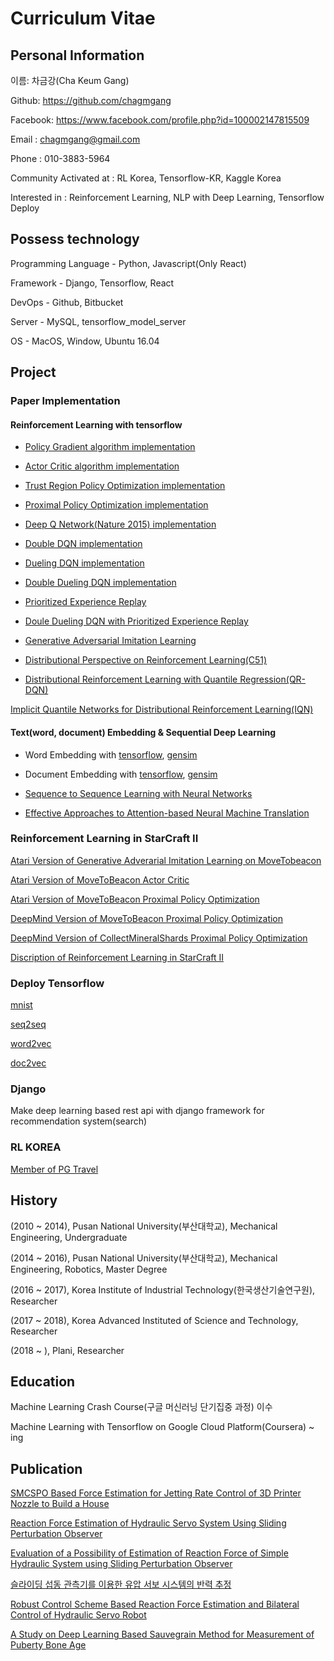 # Curriculum Vitae

## Personal Information

이름: 차금강(Cha Keum Gang)

Github: https://github.com/chagmgang

Facebook: https://www.facebook.com/profile.php?id=100002147815509

Email : chagmgang@gmail.com

Phone : 010-3883-5964

Community Activated at : RL Korea, Tensorflow-KR, Kaggle Korea

Interested in : Reinforcement Learning, NLP with Deep Learning, Tensorflow Deploy

## Possess technology

Programming Language - Python, Javascript(Only React)

Framework - Django, Tensorflow, React

DevOps - Github, Bitbucket

Server - MySQL, tensorflow_model_server

OS - MacOS, Window, Ubuntu 16.04


## Project

### Paper Implementation

#### Reinforcement Learning with tensorflow

* [Policy Gradient algorithm implementation](https://github.com/chagmgang/OnlyPGRL/tree/master/policy_gradient)

* [Actor Critic algorithm implementation](https://github.com/chagmgang/OnlyPGRL/tree/master/actor_critic)

* [Trust Region Policy Optimization implementation](https://github.com/chagmgang/OnlyPGRL/tree/master/proximal_policy_optimization)

* [Proximal Policy Optimization implementation](https://github.com/chagmgang/OnlyPGRL/tree/master/policy_optimization)

* [Deep Q Network(Nature 2015) implementation](https://github.com/chagmgang/OnlyDQNRL/tree/master/dqn)

* [Double DQN implementation](https://github.com/chagmgang/OnlyDQNRL/tree/master/double_dqn)

* [Dueling DQN implementation](https://github.com/chagmgang/OnlyDQNRL/tree/master/dueling_dqn)

* [Double Dueling DQN implementation](https://github.com/chagmgang/OnlyDQNRL/tree/master/dd_dqn)

* [Prioritized Experience Replay](https://github.com/chagmgang/OnlyDQNRL/tree/master/DQN_PER)

* [Doule Dueling DQN with Prioritized Experience Replay](https://github.com/chagmgang/OnlyDQNRL/tree/master/DQN_PER)

* [Generative Adversarial Imitation Learning](https://github.com/chagmgang/gail/tree/master/gail_cartpole)

* [Distributional Perspective on Reinforcement Learning(C51)](https://github.com/reinforcement-learning-kr/distributional_rl/tree/master/Distributional_RL_Only_Once)

* [Distributional Reinforcement Learning with Quantile Regression(QR-DQN)](https://github.com/reinforcement-learning-kr/distributional_rl/tree/master/Distributional_RL_Only_Once)

[Implicit Quantile Networks for Distributional Reinforcement Learning(IQN)](https://github.com/reinforcement-learning-kr/distributional_rl/tree/master/Distributional_RL_Only_Once)

#### Text(word, document) Embedding & Sequential Deep Learning

* Word Embedding with [tensorflow](https://github.com/chagmgang/text_embedding_tensorflow/tree/master/word2vec), [gensim](https://github.com/chagmgang/konlpyDoc2vecNeuralNet)

* Document Embedding with [tensorflow](https://github.com/chagmgang/text_embedding_tensorflow/tree/master/doc2vec), [gensim](https://github.com/chagmgang/konlpyDoc2vecNeuralNet)

* [Sequence to Sequence Learning with Neural Networks](https://github.com/chagmgang/Seq2Seq_Series/tree/master/seq2seq)

* [Effective Approaches to Attention-based  Neural Machine Translation](https://github.com/chagmgang/Seq2Seq_Series/tree/master/attention)

### Reinforcement Learning in StarCraft II

[Atari Version of Generative Adverarial Imitation Learning on MoveTobeacon](https://github.com/chagmgang/gail/tree/master/gail_move2beacon)

[Atari Version of MoveToBeacon Actor Critic](https://github.com/sc2-korean-level/MoveToBeacon/tree/master/4wayBeacon_a2c)

[Atari Version of MoveToBeacon Proximal Policy Optimization](https://github.com/sc2-korean-level/MoveToBeacon/tree/master/4wayBeacon_ppo)

[DeepMind Version of MoveToBeacon Proximal Policy Optimization](https://github.com/sc2-korean-level/MoveToBeacon/tree/master/PositionBeacon)

[DeepMind Version of CollectMineralShards Proximal Policy Optimization](https://github.com/sc2-korean-level/MoveToBeacon/tree/master/collectMineralShards)

[Discription of Reinforcement Learning in StarCraft II](https://chris-chris.gitbook.io/sc2-korean-level)

### Deploy Tensorflow

[mnist](https://github.com/chagmgang/how_to_deploy_tensorflow/tree/master/mnist_deploy)

[seq2seq](https://github.com/chagmgang/how_to_deploy_tensorflow/tree/master/seq_seq_deploy)

[word2vec](https://github.com/chagmgang/how_to_deploy_tensorflow/tree/master/word_embedding_deploy)

[doc2vec](https://github.com/chagmgang/how_to_deploy_tensorflow/tree/master/document_embedding_deploy)

### Django

Make deep learning based rest api with django framework for recommendation system(search)

### RL KOREA

[Member of PG Travel](https://reinforcement-learning-kr.github.io/2018/06/29/0_pg-travel-guide/)

## History

(2010 ~ 2014), Pusan National University(부산대학교), Mechanical Engineering, Undergraduate              

(2014 ~ 2016), Pusan National University(부산대학교), Mechanical Engineering, Robotics, Master Degree    

(2016 ~ 2017), Korea Institute of Industrial Technology(한국생산기술연구원), Researcher                    

(2017 ~ 2018), Korea Advanced Instituted of Science and Technology, Researcher                        

(2018 ~ ), Plani, Researcher                                                                      

## Education

Machine Learning Crash Course(구글 머신러닝 단기집중 과정) 이수

Machine Learning with Tensorflow on Google Cloud Platform(Coursera)  ~ ing

## Publication

[SMCSPO Based Force Estimation for Jetting Rate Control of 3D Printer Nozzle to Build a House](https://link.springer.com/chapter/10.1007/978-3-319-22879-2_5)

[Reaction Force Estimation of Hydraulic Servo System Using Sliding Perturbation Observer](https://ieeexplore.ieee.org/document/7222800)

[Evaluation of a Possibility of Estimation of Reaction Force of Simple Hydraulic System using Sliding Perturbation Observer](https://ieeexplore.ieee.org/abstract/document/7364612)

[슬라이딩 섭동 관측기를 이용한 유압 서보 시스템의 반력 추정](https://www.dbpia.co.kr/Journal/ArticleDetail/NODE06358154?TotalCount=0&Seq=3&isIdentifyAuthor=1&Collection=0&isFullText=0&specificParam=0&SearchMethod=0&Page=1&PageSize=20)

[Robust Control Scheme Based Reaction Force Estimation and Bilateral Control of Hydraulic Servo Robot](http://www.riss.kr/search/detail/DetailView.do?p_mat_type=be54d9b8bc7cdb09&control_no=837bd5a1b8e9fdb4ffe0bdc3ef48d419)

[A Study on Deep Learning Based Sauvegrain Method for Measurement of Puberty Bone Age](https://arxiv.org/abs/1809.06965)
